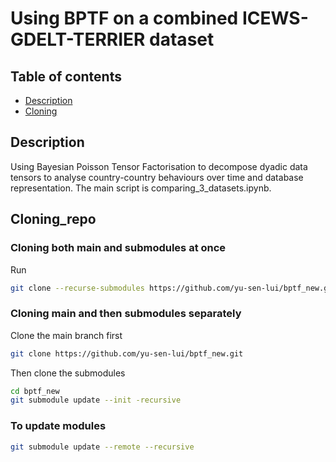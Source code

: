 # Using BPTF on a combined ICEWS-GDELT-TERRIER dataset
## Table of contents
- [Description](#description)
- [Cloning](#Cloning_repo)

## Description
Using Bayesian Poisson Tensor Factorisation to decompose dyadic data tensors to analyse country-country behaviours over time and database representation.
The main script is comparing_3_datasets.ipynb.

## Cloning_repo
### Cloning both main and submodules at once
Run 
```bash 
git clone --recurse-submodules https://github.com/yu-sen-lui/bptf_new.git
```
### Cloning main and then submodules separately
Clone the main branch first
```bash
git clone https://github.com/yu-sen-lui/bptf_new.git
```
Then clone the submodules
```bash
cd bptf_new
git submodule update --init -recursive
```
### To update modules
```bash
git submodule update --remote --recursive
```
